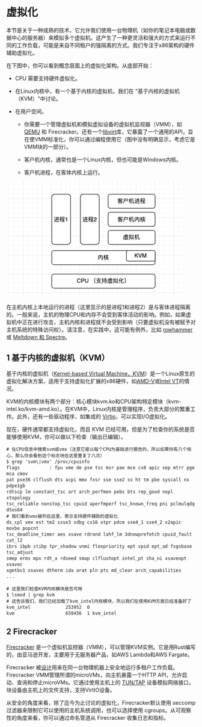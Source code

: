 # 虚拟化

本节是关于一种成熟的技术，它允许我们使用一台物理机（如你的笔记本电脑或数据中心的服务器）来模拟多个虚拟机。这产生了一种更灵活和强大的方式来运行不同的工作负载，可能是来自不同租户的强隔离的方式。我们专注于x86架构的硬件辅助虚拟化。

在下图中，你可以看到概念层面上的虚拟化架构。从底部开始：

- CPU 需要支持硬件虚拟化。

- 在Linux内核中，有一个基于内核的虚拟机，我们在 "基于内核的虚拟机（KVM）"中讨论。

- 在用户空间。

  - 你需要一个管理虚拟机和模拟虚拟设备的虚拟机监视器（VMM），如 [QEMU](https://www.qemu.org/) 和 Firecracker。还有一个[libvirt](https://en.wikipedia.org/wiki/Unix_domain_socket)库，它暴露了一个通用的API，旨在使VMM标准化，你可以通过编程使用它（图中没有明确显示，考虑它是VMM块的一部分）。

  - 客户机内核，通常也是一个Linux内核，但也可能是Windows内核。
  - 客户机进程，在客体内核上运行。

![image-20220423205911437](../images//image-20220423205911437.png)

在主机内核上本地运行的进程（这里显示的是进程1和进程2）是与客体进程隔离的。一般来说，主机的物理CPU和内存不会受到客体活动的影响。例如，如果虚拟机中正在进行攻击，主机内核和进程就不会受到影响（只要虚拟机没有被赋予对主机系统的特殊访问权）。请注意，在实践中，这可能有例外，比如 [rowhammer](https://en.wikipedia.org/wiki/Row_hammer) 或 [Meltdown 和 Spectre](https://meltdownattack.com/)。

## 1 基于内核的虚拟机（KVM）

基于内核的虚拟机（[Kernel-based Virtual Machine，KVM](https://www.linux-kvm.org/page/Main_Page)）是一个Linux原生的虚拟化解决方案，适用于支持虚拟化扩展的x86硬件，如[AMD-V](https://www.amd.com/en/technologies/virtualization-solutions)或[Intel VT](https://www.intel.com/content/www/us/en/virtualization/virtualization-technology/intel-virtualization-technology.html)的情况。

KVM的内核模块有两个部分：核心模块kvm.ko和CPU架构特定模块（kvm-intel.ko/kvm-amd.ko）。在KVM中，Linux内核是管理程序，负责大部分的繁重工作。此外，还有一些驱动程序，如集成的 [Virtio](https://www.linux-kvm.org/page/Virtio)，可以实现I/O虚拟化。

现在，硬件通常都支持虚拟化，而且 KVM 已经可用，但是为了检查你的系统是否能够使用KVM，你可以做以下检查（输出已编辑）。

```shell
# 在CPU信息中搜索svm或vmx（注意它是以每个CPU为基础进行报告的，所以如果你有八个核心，那么你会看到这个标志块在这里重复了八次）
$ grep 'svm\|vmx' /proc/cpuinfo 
flags           : fpu vme de pse tsc msr pae mce cx8 apic sep mtrr pge mca cmov
pat pse36 clflush dts acpi mmx fxsr sse sse2 ss ht tm pbe syscall nx pdpe1gb
rdtscp lm constant_tsc art arch_perfmon pebs bts rep_good nopl xtopology
tsc_reliable nonstop_tsc cpuid aperfmperf tsc_known_freq pni pclmulqdq dtes64
# 我们看到vmx被列在这里，表示支持硬件辅助的虚拟化
ds_cpl vmx est tm2 ssse3 sdbg cx16 xtpr pdcm sse4_1 sse4_2 x2apic movbe popcnt 
tsc_deadline_timer aes xsave rdrand lahf_lm 3dnowprefetch cpuid_fault cat_l2
ibrs ibpb stibp tpr_shadow vnmi flexpriority ept vpid ept_ad fsgsbase tsc_adjust
smep erms mpx rdt_a rdseed smap clflushopt intel_pt sha_ni xsaveopt xsavec
xgetbv1 xsaves dtherm ida arat pln pts md_clear arch_capabilities
...

# 这里我们检查KVM内核模块是否可用
$ lsmod | grep kvm 
# 这告诉我们，我们已经加载了kvm_intel内核模块，所以我们在使用KVM方面已经准备好了
kvm_intel             253952  0 
kvm                   659456  1 kvm_intel
```

## 2 Firecracker

[Firecracker](https://www.amazon.science/publications/firecracker-lightweight-virtualization-for-serverless-applications) 是一个虚拟机监控器（VMM），可以管理KVM实例。它是用Rust编写的，由亚马逊开发，主要用于无服务器产品，如AWS Lambda和AWS Fargate。

Firecracker 被[设计](https://github.com/firecracker-microvm/firecracker/blob/main/docs/design.md)用来在同一台物理机器上安全地运行多租户工作负载。Firecracker VMM管理所谓的microVMs，向主机暴露一个HTTP API，允许启动、查询和停止microVMs。它通过使用主机上的 [TUN/TAP](https://www.kernel.org/doc/Documentation/networking/tuntap.txt) 设备模拟网络接口，块设备由主机上的文件支持，支持VirtIO设备。

从安全的角度来看，除了迄今为止讨论的虚拟化，Firecracker默认使用 seccomp 过滤器来限制它可以使用的主机系统调用，也可以选择使用  cgroups。从可观察性的角度来看，你可以通过命名管道从 Firecracker 收集日志和指标。
